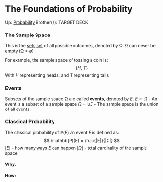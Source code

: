 # The Foundations of Probability

Up: [Probability](probability)
Brother(s):
TARGET DECK

### The Sample Space
This is the [sets|set](sets|set) of all possible outcomes, denoted by Ω.
	Ω can never be empty (Ω $\neq$ ∅)

For example, the sample space of tossing a coin is:
$$ \{H, \ T\} $$
With $H$ representing heads, and $T$ representing tails.

### Events
Subsets of the sample space Ω are called **events**, denoted by $E$.
	$E ⊂ Ω$ - An event is a subset of a sample space
	$Ω = \cup E$ - The sample space is the union of all events.

### Classical Probability
The classical probability of $\mathbb{P}(E)$ an event $E$ is defined as:
$$ \mathbb{P}(E) = \frac{|E|}{|Ω|} $$
$|E|$ - how many ways $E$ can happen
$|Ω|$ - total cardinality of the sample space
































#### Why:
#### How:









